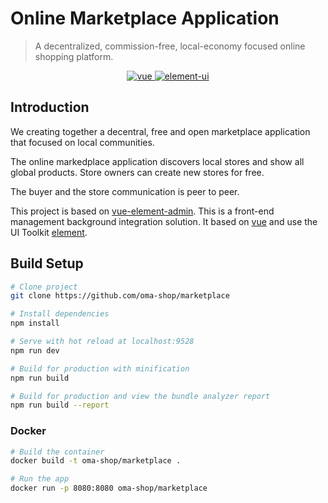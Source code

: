 # Online Marketplace Application

> A decentralized, commission-free, local-economy focused online shopping platform.
<p align="center">
  <a href="https://github.com/vuejs/vue">
    <img src="https://img.shields.io/badge/vue-2.5.17-brightgreen.svg" alt="vue">
  </a>
  <a href="https://github.com/ElemeFE/element">
    <img src="https://img.shields.io/badge/element--ui-2.4.11-brightgreen.svg" alt="element-ui">
  </a>
</p>

## Introduction

We creating together a decentral, free and open marketplace application that focused on local communities. 

The online markedplace application discovers local stores and show all global products. 
Store owners can create new stores for free. 

The buyer and the store communication is peer to peer. 

This project is based on [vue-element-admin](http://panjiachen.github.io/vue-element-admin). This is a front-end management background integration solution. It based on [vue](https://github.com/vuejs/vue) and use the UI Toolkit [element](https://github.com/ElemeFE/element).

## Build Setup

```bash
# Clone project
git clone https://github.com/oma-shop/marketplace

# Install dependencies
npm install

# Serve with hot reload at localhost:9528
npm run dev

# Build for production with minification
npm run build

# Build for production and view the bundle analyzer report
npm run build --report
```

### Docker

```bash
# Build the container
docker build -t oma-shop/marketplace .

# Run the app
docker run -p 8080:8080 oma-shop/marketplace
``` 